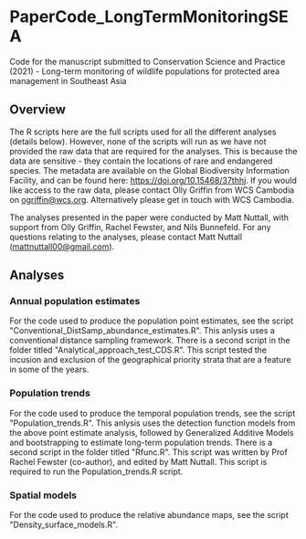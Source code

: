 # PaperCode_LongTermMonitoringSEA
Code for the manuscript submitted to Conservation Science and Practice (2021) - Long-term monitoring of wildlife populations for protected area management in Southeast Asia

## Overview
The R scripts here are the full scripts used for all the different analyses (details below). However, none of the scripts will run as we have not provided the raw data that are required for the analyses. This is because the data are sensitive - they contain the locations of rare and endangered species. The metadata are available on the Global Biodiversity Information Facility, and can be found here: https://doi.org/10.15468/37thhj. If you would like access to the raw data, please contact Olly Griffin from WCS Cambodia on ogriffin@wcs.org. Alternatively please get in touch with WCS Cambodia.

The analyses presented in the paper were conducted by Matt Nuttall, with support from Olly Griffin, Rachel Fewster, and Nils Bunnefeld. For any questions relating to the analyses, please contact Matt Nuttall (mattnuttall00@gmail.com).

## Analyses

### Annual population estimates
For the code used to produce the population point estimates, see the script "Conventional_DistSamp_abundance_estimates.R". This anlysis uses a conventional distance sampling framework. There is a second script in the folder titled "Analytical_approach_test_CDS.R". This script tested the incusion and exclusion of the geographical priority strata that are a feature in some of the years.

### Population trends
For the code used to produce the temporal population trends, see the script "Population_trends.R". This anlysis uses the detection function models from the above point estimate analysis, followed by Generalized Additive Models and bootstrapping to estimate long-term population trends. There is a second script in the folder titled "Rfunc.R". This script was written by Prof Rachel Fewster (co-author), and edited by Matt Nuttall. This script is required to run the Population_trends.R script. 

### Spatial models
For the code used to produce the relative abundance maps, see the script "Density_surface_models.R". 
